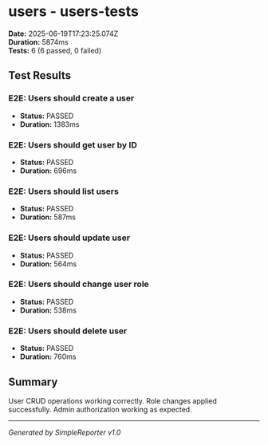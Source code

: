 # users - users-tests

**Date:** 2025-06-19T17:23:25.074Z  
**Duration:** 5874ms  
**Tests:** 6 (6 passed, 0 failed)

## Test Results


### E2E: Users should create a user
- **Status:** PASSED
- **Duration:** 1383ms



### E2E: Users should get user by ID
- **Status:** PASSED
- **Duration:** 696ms



### E2E: Users should list users
- **Status:** PASSED
- **Duration:** 587ms



### E2E: Users should update user
- **Status:** PASSED
- **Duration:** 564ms



### E2E: Users should change user role
- **Status:** PASSED
- **Duration:** 538ms



### E2E: Users should delete user
- **Status:** PASSED
- **Duration:** 760ms



## Summary

User CRUD operations working correctly. Role changes applied successfully. Admin authorization working as expected.

---
*Generated by SimpleReporter v1.0*

